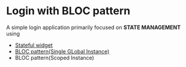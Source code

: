 # Login with BLOC pattern

A simple login application primarily focused on **STATE MANAGEMENT** using
- [Stateful widget](https://github.com/chauhan-abhi/flutter_starter_experiments/blob/master/login_stateful/lib/src/screens/login_screen.dart)
- [BLOC pattern(Single GLobal Instance)](https://github.com/chauhan-abhi/flutter_starter_experiments/blob/master/login_stateful/lib/src/screens/login_screen_bloc.dart)
- BLOC pattern(Scoped Instance)
